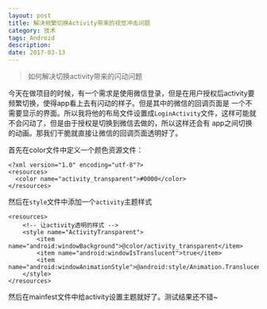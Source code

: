 ```yaml
---
layout: post
title: 解决频繁切换Activity带来的视觉冲击问题
category: 技术
tags: Android
description: 
date: 2017-03-13
---
```


> 如何解决切换activity带来的闪动问题

今天在做项目的时候，有一个需求是使用微信登录，但是在用户授权后activity要频繁切换，使得app看上去有闪动的样子。但是其中的微信的回调页面是
一个不需要显示的界面。所以我将他的布局文件设置成`LoginActivity`文件，这样可能就不会闪动了，但是由于授权是切换到微信去做的，所以这样还会有
app之间切换的动画。那我们干脆就直接让微信的回调页面透明好了。

首先在color文件中定义一个颜色资源文件：

```
<?xml version="1.0" encoding="utf-8"?>
<resources>
  <color name="activity_transparent">#0000</color>
</resources>
```

然后在`style`文件中添加一个`activity`主题样式

```
<resources>
    <!-- 让activity透明的样式 -->
    <style name="ActivityTransparent">
        <item name="android:windowBackground">@color/activity_transparent</item>
        <item name="android:windowIsTranslucent">true</item>
        <item name="android:windowAnimationStyle">@android:style/Animation.Translucent</item>
    </style>
</resources>
```

然后在mainfest文件中给activity设置主题就好了。测试结果还不错~

